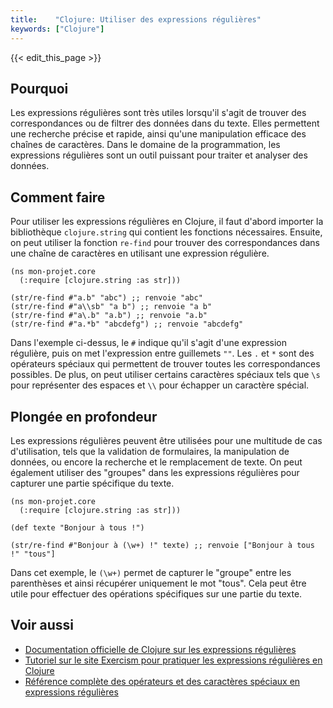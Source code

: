 ```yaml
---
title:    "Clojure: Utiliser des expressions régulières"
keywords: ["Clojure"]
---
```


{{< edit_this_page >}}

## Pourquoi

Les expressions régulières sont très utiles lorsqu'il s'agit de trouver des correspondances ou de filtrer des données dans du texte. Elles permettent une recherche précise et rapide, ainsi qu'une manipulation efficace des chaînes de caractères. Dans le domaine de la programmation, les expressions régulières sont un outil puissant pour traiter et analyser des données.

## Comment faire

Pour utiliser les expressions régulières en Clojure, il faut d'abord importer la bibliothèque `clojure.string` qui contient les fonctions nécessaires. Ensuite, on peut utiliser la fonction `re-find` pour trouver des correspondances dans une chaîne de caractères en utilisant une expression régulière.

```
(ns mon-projet.core
  (:require [clojure.string :as str]))

(str/re-find #"a.b" "abc") ;; renvoie "abc"
(str/re-find #"a\\sb" "a b") ;; renvoie "a b"
(str/re-find #"a\.b" "a.b") ;; renvoie "a.b"
(str/re-find #"a.*b" "abcdefg") ;; renvoie "abcdefg"
```

Dans l'exemple ci-dessus, le `#` indique qu'il s'agit d'une expression régulière, puis on met l'expression entre guillemets `""`. Les `.` et `*` sont des opérateurs spéciaux qui permettent de trouver toutes les correspondances possibles. De plus, on peut utiliser certains caractères spéciaux tels que `\s` pour représenter des espaces et `\\` pour échapper un caractère spécial.

## Plongée en profondeur

Les expressions régulières peuvent être utilisées pour une multitude de cas d'utilisation, tels que la validation de formulaires, la manipulation de données, ou encore la recherche et le remplacement de texte. On peut également utiliser des "groupes" dans les expressions régulières pour capturer une partie spécifique du texte.

```
(ns mon-projet.core
  (:require [clojure.string :as str]))

(def texte "Bonjour à tous !")

(str/re-find #"Bonjour à (\w+) !" texte) ;; renvoie ["Bonjour à tous !" "tous"]
```

Dans cet exemple, le `(\w+)` permet de capturer le "groupe" entre les parenthèses et ainsi récupérer uniquement le mot "tous". Cela peut être utile pour effectuer des opérations spécifiques sur une partie du texte.

## Voir aussi

- [Documentation officielle de Clojure sur les expressions régulières](https://clojure.org/reference/regular_expressions)
- [Tutoriel sur le site Exercism pour pratiquer les expressions régulières en Clojure](https://exercism.io/tracks/clojure/exercises/regex/custom-set)
- [Référence complète des opérateurs et des caractères spéciaux en expressions régulières](https://www.regular-expressions.info/reference.html)